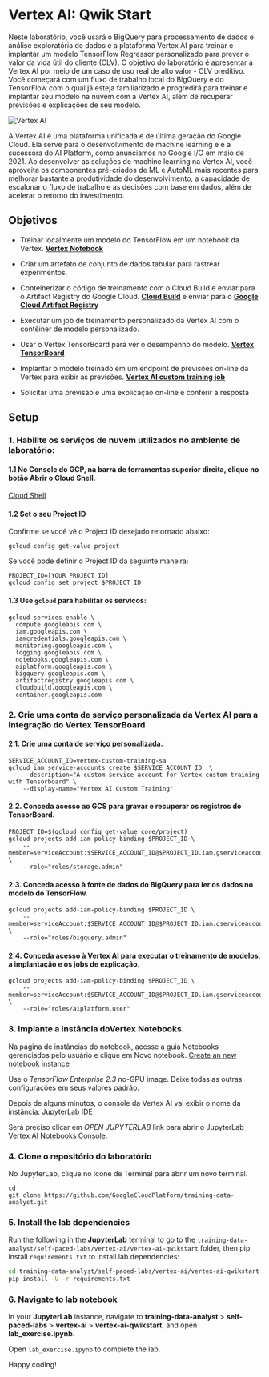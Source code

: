 # Vertex AI: Qwik Start

Neste laboratório, você usará o BigQuery para processamento de dados e análise exploratória de dados e a plataforma Vertex AI para treinar e implantar um modelo TensorFlow Regressor personalizado para prever o valor da vida útil do cliente (CLV). O objetivo do laboratório é apresentar a Vertex AI por meio de um caso de uso real de alto valor - CLV preditivo. Você começará com um fluxo de trabalho local do BigQuery e do TensorFlow com o qual já esteja familiarizado e progredirá para treinar e implantar seu modelo na nuvem com a Vertex AI, além de recuperar previsões e explicações de seu modelo.

![Vertex AI](./images/vertex-ai-overview.png "Vertex AI Overview")

A Vertex AI é uma plataforma unificada e de última geração do Google Cloud. Ela serve para o desenvolvimento de machine learning e é a sucessora do AI Platform, como anunciamos no Google I/O em maio de 2021. Ao desenvolver as soluções de machine learning na Vertex AI, você aproveita os componentes pré-criados de ML e AutoML mais recentes para melhorar bastante a produtividade do desenvolvimento, a capacidade de escalonar o fluxo de trabalho e as decisões com base em dados, além de acelerar o retorno do investimento.

## Objetivos

* Treinar localmente um modelo do TensorFlow em um notebook da Vertex. 
[**Vertex Notebook**](https://cloud.google.com/vertex-ai/docs/general/notebooks?hl=sv)

* Criar um artefato de conjunto de dados tabular para rastrear experimentos.

* Conteinerizar o código de treinamento com o Cloud Build e enviar para o Artifact Registry do Google Cloud. [**Cloud Build**](https://cloud.google.com/build) e enviar para o [**Google Cloud Artifact Registry**](https://cloud.google.com/artifact-registry)

* Executar um job de treinamento personalizado da Vertex AI com o contêiner de modelo personalizado.

* Usar o Vertex TensorBoard para ver o desempenho do modelo. 
[**Vertex TensorBoard**](https://cloud.google.com/vertex-ai/docs/experiments/tensorboard-overview)

* Implantar o modelo treinado em um endpoint de previsões on-line da Vertex para exibir as previsões. 
[**Vertex AI custom training job**](https://cloud.google.com/vertex-ai/docs/training/custom-training)

* Solicitar uma previsão e uma explicação on-line e conferir a resposta



## Setup

### 1. Habilite os serviços de nuvem utilizados no ambiente de laboratório:

#### 1.1 No Console do GCP, na barra de ferramentas superior direita, clique no botão Abrir o Cloud Shell. 
[Cloud Shell](https://cloud.google.com/shell/docs/launching-cloud-shell)

#### 1.2 Set o seu Project ID

Confirme se você vê o Project ID desejado retornado abaixo:
```
gcloud config get-value project
```

Se você pode definir o Project ID da seguinte maneira:
```
PROJECT_ID=[YOUR PROJECT ID]
gcloud config set project $PROJECT_ID
```

#### 1.3 Use `gcloud` para habilitar os serviços:

```
gcloud services enable \
  compute.googleapis.com \
  iam.googleapis.com \
  iamcredentials.googleapis.com \
  monitoring.googleapis.com \
  logging.googleapis.com \
  notebooks.googleapis.com \
  aiplatform.googleapis.com \
  bigquery.googleapis.com \
  artifactregistry.googleapis.com \
  cloudbuild.googleapis.com \
  container.googleapis.com
```

### 2. Crie uma conta de serviço personalizada da Vertex AI para a integração do Vertex TensorBoard

#### 2.1. Crie uma conta de serviço personalizada.
```
SERVICE_ACCOUNT_ID=vertex-custom-training-sa
gcloud iam service-accounts create $SERVICE_ACCOUNT_ID  \
    --description="A custom service account for Vertex custom training with Tensorboard" \
    --display-name="Vertex AI Custom Training"
```

#### 2.2. Conceda acesso ao GCS para gravar e recuperar os registros do TensorBoard.
```
PROJECT_ID=$(gcloud config get-value core/project)
gcloud projects add-iam-policy-binding $PROJECT_ID \
    --member=serviceAccount:$SERVICE_ACCOUNT_ID@$PROJECT_ID.iam.gserviceaccount.com \
    --role="roles/storage.admin"
```

#### 2.3. Conceda acesso à fonte de dados do BigQuery para ler os dados no modelo do TensorFlow.
```
gcloud projects add-iam-policy-binding $PROJECT_ID \
    --member=serviceAccount:$SERVICE_ACCOUNT_ID@$PROJECT_ID.iam.gserviceaccount.com \
    --role="roles/bigquery.admin"
```

#### 2.4. Conceda acesso à Vertex AI para executar o treinamento de modelos, a implantação e os jobs de explicação.
```
gcloud projects add-iam-policy-binding $PROJECT_ID \
    --member=serviceAccount:$SERVICE_ACCOUNT_ID@$PROJECT_ID.iam.gserviceaccount.com \
    --role="roles/aiplatform.user"
```

### 3. Implante a instância doVertex Notebooks.

Na página de instâncias do notebook, acesse a guia Notebooks gerenciados pelo usuário e clique em Novo notebook.
[Create an new notebook instance](https://cloud.google.com/vertex-ai/docs/general/notebooks)

Use o *TensorFlow Enterprise 2.3* no-GPU image. Deixe todas as outras configurações em seus valores padrão.

Depois de alguns minutos, o console da Vertex AI vai exibir o nome da instância.
[JupyterLab](https://jupyter.org/) IDE 

Será preciso clicar em *OPEN JUPYTERLAB* link para abrir o JupyterLab
[Vertex AI Notebooks Console](https://console.cloud.google.com/vertex-ai/notebooks/instances).


### 4. Clone o repositório do laboratório

No JupyterLab, clique no ícone de Terminal para abrir um novo terminal.
```
cd
git clone https://github.com/GoogleCloudPlatform/training-data-analyst.git
```

### 5. Install the lab dependencies

Run the following in the **JupyterLab** terminal to go to the `training-data-analyst/self-paced-labs/vertex-ai/vertex-ai-qwikstart` folder, then pip install `requirements.txt` to install lab dependencies:

```bash
cd training-data-analyst/self-paced-labs/vertex-ai/vertex-ai-qwikstart
pip install -U -r requirements.txt
```

### 6. Navigate to lab notebook

In your **JupyterLab** instance, navigate to __training-data-analyst__ > __self-paced-labs__ > __vertex-ai__ > __vertex-ai-qwikstart__, and open __lab_exercise.ipynb__.

Open `lab_exercise.ipynb` to complete the lab. 

Happy coding!
